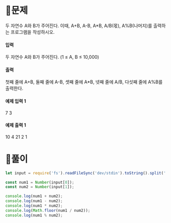 # 🎈문제
두 자연수 A와 B가 주어진다. 이때, A+B, A-B, A*B, A/B(몫), A%B(나머지)를 출력하는 프로그램을 작성하시오. 

#### 입력
두 자연수 A와 B가 주어진다. (1 ≤ A, B ≤ 10,000)

#### 출력
첫째 줄에 A+B, 둘째 줄에 A-B, 셋째 줄에 A*B, 넷째 줄에 A/B, 다섯째 줄에 A%B를 출력한다.

#### 예제 입력 1
7 3
#### 예제 출력 1
10
4
21
2
1

# 🎈풀이
```js
let input = require('fs').readFileSync('dev/stdin').toString().split(' ');

const num1 = Number(input[0]);
const num2 = Number(input[1]);

console.log(num1 + num2);
console.log(num1 - num2);
console.log(num1 * num2);
console.log(Math.floor(num1 / num2));
console.log(num1 % num2);
```